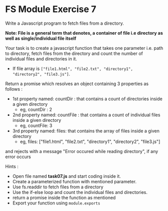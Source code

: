 # FS Module Exercise 7

Write a Javascript program to fetch files from a directory.

**Note: File is a general term that denotes, a container of file i.e
 directory as well as single/individual file itself**

Your task is to create a javascript function that takes one parameter i.e. path to directory, 
fetch files from the directory and count the number of individual files and directories in it.

- If file array is 
`["file1.html", "file2.txt", "directory1", "directory2", "file3.js"]`.

Return a promise which resolves an object containing 3 properties as follows :

- 1st property named: countDir : that contains a count of directories inside a given directory
  - eg, countDir : 2
- 2nd property named: countFile : that contains a count of individual files inside a given directory
  - eg, countFile: 3
- 3rd property named: files: that contains the array of files inside a given directory
  - eg, files: ["file1.html", "file2.txt", "directory1", "directory2", "file3.js"]



and rejects with a message "Error occured while reading directory", if any error occurs

Hints :

- Open file named **task07.js** and start coding inside it.
- Create a parameterized function with mentioned parameter.
- Use fs.readdir to fetch files from a directory
- Use the if-else loop and count the individual files and directories.
- return a promise inside the function as mentioned
- Export your function using `module.exports`

